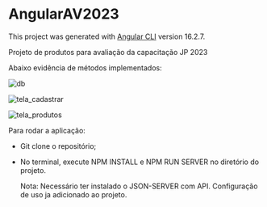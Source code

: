# AngularAV2023

This project was generated with [Angular CLI](https://github.com/angular/angular-cli) version 16.2.7.

Projeto de produtos para avaliação da capacitação JP 2023 

Abaixo evidência de métodos implementados:


![db](https://github.com/wca01/Projeto-Angular-Avalia-o/assets/105304356/b51a9c4d-7f8a-43f2-bc63-070df89f3b9e)


![tela_cadastrar](https://github.com/wca01/Projeto-Angular-Avalia-o/assets/105304356/78ad837e-089e-4ba5-a27c-2756d3dc3a03)


![tela_produtos](https://github.com/wca01/Projeto-Angular-Avalia-o/assets/105304356/c81e0982-c7fe-4733-a5db-c77a7ec2b031)




Para rodar a aplicação:
- Git clone o  repositório;
- No terminal, execute NPM INSTALL e NPM RUN SERVER no diretório do projeto.

  Nota: Necessário ter instalado o JSON-SERVER com API. Configuração de uso ja adicionado ao projeto.
